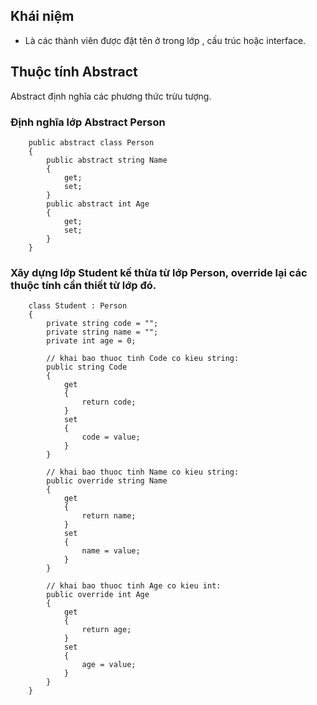 ## Khái niệm
- Là các thành viên được đặt tên ở trong lớp , cấu trúc hoặc interface.

## Thuộc tính Abstract
 Abstract định nghĩa các phương thức trừu tượng.


### Định nghĩa lớp Abstract Person

```
    public abstract class Person
    {
        public abstract string Name
        {
            get;
            set;
        }
        public abstract int Age
        {
            get;
            set;
        }
    }
```

### Xây dựng lớp Student kế thừa từ lớp Person, override lại các thuộc tính cần thiết từ lớp đó.

```
    class Student : Person
    {
        private string code = "";
        private string name = "";
        private int age = 0;

        // khai bao thuoc tinh Code co kieu string:
        public string Code
        {
            get
            {
                return code;
            }
            set
            {
                code = value;
            }
        }

        // khai bao thuoc tinh Name co kieu string:
        public override string Name
        {
            get
            {
                return name;
            }
            set
            {
                name = value;
            }
        }

        // khai bao thuoc tinh Age co kieu int:
        public override int Age
        {
            get
            {
                return age;
            }
            set
            {
                age = value;
            }
        }
    }
```